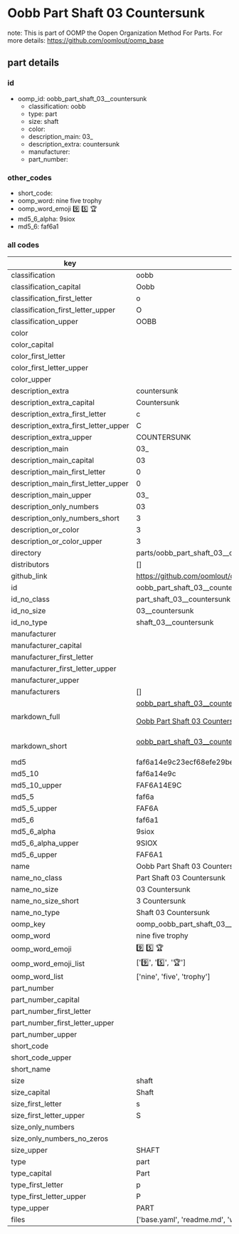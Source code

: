 # Oobb Part Shaft 03  Countersunk  

note: This is part of OOMP the Oopen Organization Method For Parts. For more details: https://github.com/oomlout/oomp_base

##  part details





### id
* oomp_id: oobb_part_shaft_03__countersunk
  * classification: oobb
  * type: part
  * size: shaft
  * color: 
  * description_main: 03_
  * description_extra: countersunk
  * manufacturer: 
  * part_number: 

### other_codes
* short_code: 
* oomp_word: nine five trophy
* oomp_word_emoji :nine: :five: :trophy:
* md5_6_alpha: 9siox
* md5_6: faf6a1

### all codes 
| key | value |  
| --- | --- |  
| classification | oobb |  
| classification_capital | Oobb |  
| classification_first_letter | o |  
| classification_first_letter_upper | O |  
| classification_upper | OOBB |  
| color |  |  
| color_capital |  |  
| color_first_letter |  |  
| color_first_letter_upper |  |  
| color_upper |  |  
| description_extra | countersunk |  
| description_extra_capital | Countersunk |  
| description_extra_first_letter | c |  
| description_extra_first_letter_upper | C |  
| description_extra_upper | COUNTERSUNK |  
| description_main | 03_ |  
| description_main_capital | 03  |  
| description_main_first_letter | 0 |  
| description_main_first_letter_upper | 0 |  
| description_main_upper | 03_ |  
| description_only_numbers | 03 |  
| description_only_numbers_short | 3 |  
| description_or_color | 3 |  
| description_or_color_upper | 3 |  
| directory | parts/oobb_part_shaft_03__countersunk |  
| distributors | [] |  
| github_link | https://github.com/oomlout/oomlout_oomp_part_src/tree/main/parts/oobb_part_shaft_03__countersunk/working |  
| id | oobb_part_shaft_03__countersunk |  
| id_no_class | part_shaft_03__countersunk |  
| id_no_size | 03__countersunk |  
| id_no_type | shaft_03__countersunk |  
| manufacturer |  |  
| manufacturer_capital |  |  
| manufacturer_first_letter |  |  
| manufacturer_first_letter_upper |  |  
| manufacturer_upper |  |  
| manufacturers | [] |  
| markdown_full | [oobb_part_shaft_03__countersunk](https://github.com/oomlout/oomlout_oomp_part_src/tree/main/parts/oobb_part_shaft_03__countersunk/working)<br>[](https://github.com/oomlout/oomlout_oomp_part_src/tree/main/parts/oobb_part_shaft_03__countersunk/working)<br>[Oobb Part Shaft 03  Countersunk](https://github.com/oomlout/oomlout_oomp_part_src/tree/main/parts/oobb_part_shaft_03__countersunk/working)<br><br> |  
| markdown_short | [oobb_part_shaft_03__countersunk](https://github.com/oomlout/oomlout_oomp_part_src/tree/main/parts/oobb_part_shaft_03__countersunk/working)<br><br> |  
| md5 | faf6a14e9c23ecf68efe29be35d49cb4 |  
| md5_10 | faf6a14e9c |  
| md5_10_upper | FAF6A14E9C |  
| md5_5 | faf6a |  
| md5_5_upper | FAF6A |  
| md5_6 | faf6a1 |  
| md5_6_alpha | 9siox |  
| md5_6_alpha_upper | 9SIOX |  
| md5_6_upper | FAF6A1 |  
| name | Oobb Part Shaft 03  Countersunk |  
| name_no_class | Part Shaft 03  Countersunk |  
| name_no_size | 03  Countersunk |  
| name_no_size_short | 3  Countersunk |  
| name_no_type | Shaft 03  Countersunk |  
| oomp_key | oomp_oobb_part_shaft_03__countersunk |  
| oomp_word | nine five trophy |  
| oomp_word_emoji | :nine: :five: :trophy: |  
| oomp_word_emoji_list | [':nine:', ':five:', ':trophy:'] |  
| oomp_word_list | ['nine', 'five', 'trophy'] |  
| part_number |  |  
| part_number_capital |  |  
| part_number_first_letter |  |  
| part_number_first_letter_upper |  |  
| part_number_upper |  |  
| short_code |  |  
| short_code_upper |  |  
| short_name |  |  
| size | shaft |  
| size_capital | Shaft |  
| size_first_letter | s |  
| size_first_letter_upper | S |  
| size_only_numbers |  |  
| size_only_numbers_no_zeros |  |  
| size_upper | SHAFT |  
| type | part |  
| type_capital | Part |  
| type_first_letter | p |  
| type_first_letter_upper | P |  
| type_upper | PART |  
| files | ['base.yaml', 'readme.md', 'working.json', 'working.yaml'] |  
